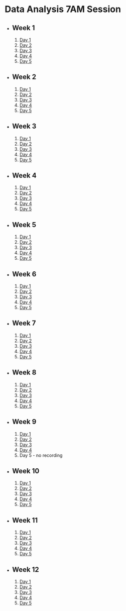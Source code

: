 # Data Analysis 7AM Session

- ## Week 1

   1. [Day 1](https://web.facebook.com/iCodeguru/videos/1021133302279714)
   2. [Day 2](https://www.facebook.com/iCodeguru/videos/2507327502779773)
   3. [Day 3](https://www.facebook.com/watch/live/?ref=watch_permalink&v=896836132173299)
   4. [Day 4](https://www.facebook.com/iCodeguru/videos/905630147536192)
   5. [Day 5](https://www.facebook.com/iCodeguru/videos/1550043255839595)

- ## Week 2

   1. [Day 1](https://www.facebook.com/iCodeguru/videos/7473341079345722)
   2. [Day 2](https://www.facebook.com/iCodeguru/videos/1085362929264578)
   3. [Day 3](https://www.facebook.com/iCodeguru/videos/974793610740099)
   4. [Day 4](https://www.facebook.com/iCodeguru/videos/227069137112948)
   5. [Day 5](https://www.facebook.com/iCodeguru/videos/244762031976720)

- ## Week 3

   1. [Day 1](https://www.facebook.com/iCodeguru/videos/382487504257550)
   2. [Day 2](https://www.facebook.com/iCodeguru/videos/1544866429604720)
   3. [Day 3](https://www.facebook.com/iCodeguru/videos/397974156021701)
   4. [Day 4](https://www.facebook.com/iCodeguru/videos/897143462047670)
   5. [Day 5](https://web.facebook.com/iCodeguru/videos/726222996141126)

- ## Week 4

   1. [Day 1](https://web.facebook.com/iCodeguru/videos/6754014624708761)
   2. [Day 2](https://www.facebook.com/iCodeguru/videos/1504099793489649)
   3. [Day 3](https://www.facebook.com/iCodeguru/videos/698713585721504)
   4. [Day 4](https://www.facebook.com/iCodeguru/videos/1407485616520706)
   5. [Day 5](https://www.facebook.com/iCodeguru/videos/293576270371840)

- ## Week 5

   1. [Day 1](https://www.facebook.com/iCodeguru/videos/1043805770038461)
   2. [Day 2](https://www.facebook.com/iCodeguru/videos/416989024014795)
   3. [Day 3](https://www.facebook.com/iCodeguru/videos/376720778300199)
   4. [Day 4](https://www.facebook.com/iCodeguru/videos/914637456999916)
   5. [Day 5](https://www.facebook.com/iCodeguru/videos/326276503091222)

- ## Week 6

   1. [Day 1](https://www.facebook.com/iCodeguru/videos/2130491337313648)
   2. [Day 2](https://www.facebook.com/iCodeguru/videos/1574637873389405)
   3. [Day 3](https://www.facebook.com/iCodeguru/videos/1797278647383446)
   4. [Day 4](https://www.facebook.com/iCodeguru/videos/936178581188333)
   5. [Day 5](https://www.facebook.com/iCodeguru/videos/889410746198609)

- ## Week 7

   1. [Day 1]()
   2. [Day 2](https://www.facebook.com/iCodeguru/videos/413338894422589)
   3. [Day 3](https://www.facebook.com/iCodeguru/videos/263732496758642)
   4. [Day 4](https://www.facebook.com/iCodeguru/videos/748008214101486)
   5. [Day 5](https://www.facebook.com/iCodeguru/videos/1067065744363677)

- ## Week 8

   1. [Day 1](https://www.facebook.com/iCodeguru/videos/1112202013261865)
   2. [Day 2](https://www.facebook.com/iCodeguru/videos/1329868997696828)
   3. [Day 3](https://www.facebook.com/iCodeguru/videos/1540831893158729)
   4. [Day 4](https://www.facebook.com/iCodeguru/videos/697479912580784)
   5. [Day 5]()

- ## Week 9

   1. [Day 1](https://www.facebook.com/iCodeguru/videos/357888710481342)
   2. [Day 2]()
   3. [Day 3](https://www.facebook.com/iCodeguru/videos/1119673052375999)
   4. [Day 4](https://www.facebook.com/iCodeguru/videos/2691977510943293)
   5. Day 5 - no recording

- ## Week 10

   1. [Day 1](https://www.facebook.com/iCodeguru/videos/3634681186788488)
   2. [Day 2](https://www.facebook.com/iCodeguru/videos/1512443535994804)
   3. [Day 3](https://www.facebook.com/iCodeguru/videos/925544109103862)
   4. [Day 4](https://www.facebook.com/iCodeguru/videos/787940353179241)
   5. [Day 5](https://www.facebook.com/iCodeguru/videos/422503867107591)

- ## Week 11

   1. [Day 1](https://www.facebook.com/iCodeguru/videos/3266586306984406)
   2. [Day 2](https://www.facebook.com/iCodeguru/videos/420295433749077)
   3. [Day 3](https://www.facebook.com/iCodeguru/videos/937918751106116)
   4. [Day 4](https://www.facebook.com/iCodeguru/videos/966650938205359)
   5. [Day 5](https://www.facebook.com/iCodeguru/videos/7194160624008590)

- ## Week 12

   1. [Day 1](https://www.facebook.com/iCodeguru/videos/356706934026505)
   2. [Day 2](https://www.facebook.com/iCodeguru/videos/1409444476598074)
   3. [Day 3](https://www.facebook.com/iCodeguru/videos/1166357657693096)
   4. [Day 4](https://www.facebook.com/iCodeguru/videos/807836901134117)
   5. [Day 5]()

<!-- - ## Week

   1. [Day 1]()
   2. [Day 2]()
   3. [Day 3]()
   4. [Day 4]()
   5. [Day 5]() -->